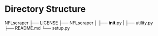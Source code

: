 # Directory Structure 
NFLscraper
├── LICENSE
├── NFLscraper
│   ├── __init__.py
|   ├── utility.py
├── README.md
└── setup.py
